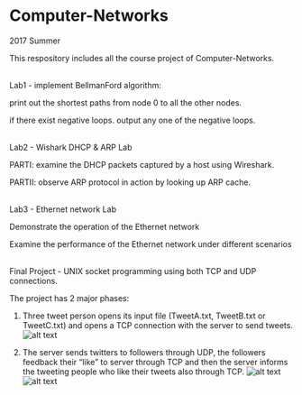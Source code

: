 # Computer-Networks

2017 Summer

This respository includes all the course project of Computer-Networks.<br /><br />


Lab1 - implement BellmanFord algorithm:
       
  print out the shortest paths from node 0 to all the other nodes.
       
  if there exist negative loops. output any one of the negative loops.<br /><br />
       
Lab2 - Wishark DHCP & ARP Lab

  PARTI:  examine the DHCP packets captured by a host using Wireshark. 
       
  PARTII: observe ARP protocol in action by looking up ARP cache.<br /><br />     
     
     
Lab3 - Ethernet network Lab

  Demonstrate the operation of the Ethernet network 
       
  Examine the performance of the Ethernet network under different scenarios<br /><br />
       

Final Project - UNIX socket programming using both TCP and UDP connections.

  The project has 2 major phases: 
      
   1) Three tweet person opens its input file (TweetA.txt, TweetB.txt or TweetC.txt) and opens a TCP connection with the server to send tweets.  
   ![alt text](http://www-scf.usc.edu/~liuxinyu/cn_final_phase1.png)
      
   2) The server sends twitters to followers through UDP, 
      the followers feedback their “like” to server through TCP and then the server informs the tweeting people who like their tweets also through TCP. 
   ![alt text](http://www-scf.usc.edu/~liuxinyu/cn_final_phase2_1.png)
   ![alt text](http://www-scf.usc.edu/~liuxinyu/cn_final_phase2_2.png)
    
 
